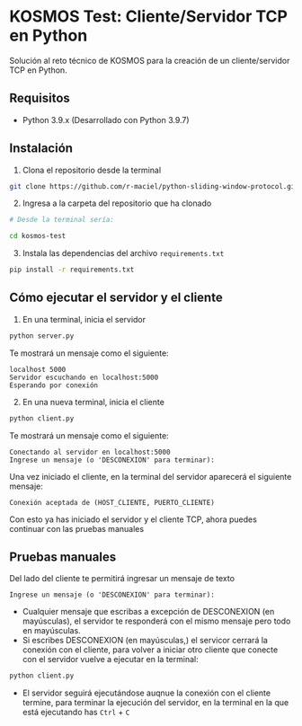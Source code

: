# KOSMOS Test: Cliente/Servidor TCP en Python

Solución al reto técnico de KOSMOS para la creación de un cliente/servidor TCP en Python.

## Requisitos
- Python 3.9.x (Desarrollado con Python 3.9.7)

## Instalación
1. Clona el repositorio desde la terminal

```bash
git clone https://github.com/r-maciel/python-sliding-window-protocol.git
```

2. Ingresa a la carpeta del repositorio que ha clonado

```bash
# Desde la terminal sería:

cd kosmos-test
```

3. Instala las dependencias del archivo `requirements.txt`
```bash
pip install -r requirements.txt
```

## Cómo ejecutar el servidor y el cliente
1. En una terminal, inicia el servidor
```bash
python server.py
```

Te mostrará un mensaje como el siguiente:

```plaintext
localhost 5000
Servidor escuchando en localhost:5000
Esperando por conexión
```

2. En una nueva terminal, inicia el cliente
```bash
python client.py
```

Te mostrará un mensaje como el siguiente:

```plaintext
Conectando al servidor en localhost:5000
Ingrese un mensaje (o 'DESCONEXION' para terminar):
```

Una vez iniciado el cliente, en la terminal del servidor aparecerá el siguiente mensaje:

```plaintext
Conexión aceptada de (HOST_CLIENTE, PUERTO_CLIENTE)
```

Con esto ya has iniciado el servidor y el cliente TCP, ahora puedes continuar con las pruebas manuales

## Pruebas manuales
Del lado del cliente te permitirá ingresar un mensaje de texto

```plaintext
Ingrese un mensaje (o 'DESCONEXION' para terminar): 
```
- Cualquier mensaje que escribas a excepción de DESCONEXION (en mayúsculas), el servidor te responderá con el mismo mensaje pero todo en mayúsculas.
- Si escribes DESCONEXION (en mayúsculas,) el servicor cerrará la conexión con el cliente, para volver a iniciar otro cliente que conecte con el servidor vuelve a ejecutar en la terminal:
```bash
python client.py
```

- El servidor seguirá ejecutándose auqnue la conexión con el cliente termine, para terminar la ejecución del servidor, en la terminal en la que está ejecutando has `Ctrl` + `C`